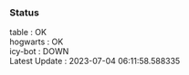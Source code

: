 ### Status


table : OK  
hogwarts : OK  
icy-bot : DOWN  
Latest Update : 2023-07-04 06:11:58.588335
